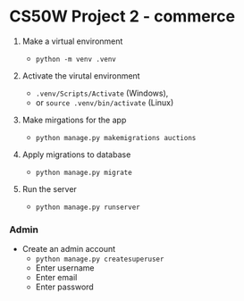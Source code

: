 # CS50W Project 2 - commerce

1. Make a virtual environment
    * `python -m venv .venv`
2. Activate the virutal environment
    * `.venv/Scripts/Activate` (Windows),    
    * or `source .venv/bin/activate` (Linux)

3. Make mirgations for the app
    * `python manage.py makemigrations auctions`

4. Apply migrations to database
    * `python manage.py migrate`


5. Run the server
    * `python manage.py runserver`


### Admin

* Create an admin account
    * `python manage.py createsuperuser`
    * Enter username
    * Enter email
    * Enter password
    